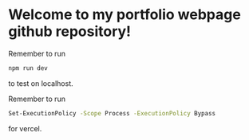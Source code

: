 # Welcome to my portfolio webpage github repository!

Remember to run
```bash
npm run dev
```
to test on localhost.

Remember to run
```bash
Set-ExecutionPolicy -Scope Process -ExecutionPolicy Bypass
```
for vercel.
